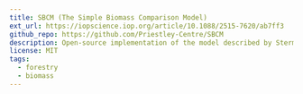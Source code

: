 ```yaml
---
title: SBCM (The Simple Biomass Comparison Model)
ext_url: https://iopscience.iop.org/article/10.1088/2515-7620/ab7ff3
github_repo: https://github.com/Priestley-Centre/SBCM
description: Open-source implementation of the model described by Sterman et al. (2018) to calculate estimates of carbon payback periods for the use of biomass fuel.
license: MIT
tags:
  - forestry
  - biomass
---
```

